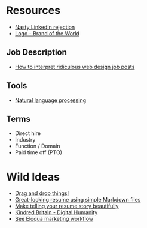 # Resources

* [Nasty LinkedIn rejection](http://edition.cnn.com/2014/02/27/tech/web/linked-in-cleveland-job-bank/index.html)
* [Logo - Brand of the World](http://www.brandsoftheworld.com/)

## Job Description

* [How to interpret ridiculous web design job posts](http://blog.teamtreehouse.com/how-to-interpret-ridiculous-web-design-job-posts)


## Tools

* [Natural language processing](http://orbitapi.com/)

## Terms

* Direct hire
* Industry
* Function / Domain
* Paid time off (PTO)

# Wild Ideas

* [Drag and drop things!](https://dragdis.com/)
* [Great-looking resume using simple Markdown files](http://www.decksetapp.com/)
* [Make telling your resume story beautifully](http://www.haikudeck.com/)
* [Kindred Britain - Digital Humanity](http://kindred.stanford.edu/)
* [See Eloqua marketing workflow](http://www.eloqua.com/)